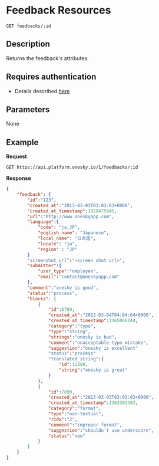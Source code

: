 # Feedback Resources
    GET feedbacks/:id

## Description
Returns the feedback's attributes.

## Requires authentication
- Details described [here](/README.md#authentication)

## Parameters
None

## Example
**Request**

    GET https://api.platform.onesky.io/1/feedbacks/:id

**Response**
``` json
{
    "feedback": {
        "id":"123",
        "created_at":"2013-03-03T03:03:03+0000",
        "created_at_timestamp":1328475945,
        "url":"http://www.oneskyapp.com",
        "language":{
            "code": "ja_JP",
            "english_name": "Japanese",
            "local_name": "日本語",
            "locale": "ja",
            "region" : "JP"
        }
        "screenshot_url":"<screen shot url>",
        "submitter":{
            "user_type":"employee",
            "email":"contact@oneskyapp.com"
        },
        "comment":"onesky is good",
        "status":"process",
        "blocks": [
            {
                "id":6789,
                "created_at":"2013-03-04T04:04:04+0000",
                "created_at_timestamp":1365066244,
                "category":"typo",
                "type":"string",
                "strings":"onesky is bad",
                "comment":"unacceptable typo mistake",
                "suggestion":"onesky is excellent"
                "status":"process"
                "translated_string":{
                    "id":12308,
                    "string":"onesky is great"
                }
            },
            {
                "id":7890,
                "created_at":"2013-03-03T03:03:03+0000",
                "created_at_timestamp":1362301383,
                "category":"format",
                "type":"non-textual",
                "ridx":"2",
                "comment":"improper format",
                "suggestion":"shouldn't use underscore",
                "status":"new"
            }
        ]
    }
}
```